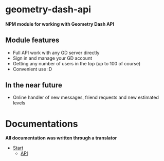 # geometry-dash-api
#### NPM module for working with Geometry Dash API
## Module features
* Full API work with any GD server directly
* Sign in and manage your GD account
* Getting any number of users in the top (up to 100 of course)
* Convenient use :D
## In the near future
* Online handler of new messages, friend requests and new estimated levels
# Documentations
 **All documentation was written through a translator**
* [Start](https://github.com/fakemancat/geometry-dash-api/blob/master/docs/start.md)
  * [API](https://github.com/fakemancat/geometry-dash-api/blob/master/docs/API.md)
#
